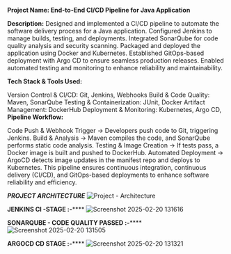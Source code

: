 **Project Name: End-to-End CI/CD Pipeline for Java Application**

**Description:**
Designed and implemented a CI/CD pipeline to automate the software delivery process for a Java application. Configured Jenkins to manage builds, testing, and deployments. Integrated SonarQube for code quality analysis and security scanning. Packaged and deployed the application using Docker and Kubernetes. Established GitOps-based deployment with Argo CD to ensure seamless production releases. Enabled automated testing and monitoring to enhance reliability and maintainability.

**Tech Stack & Tools Used:**

Version Control & CI/CD: Git, Jenkins, Webhooks
Build & Code Quality: Maven, SonarQube
Testing & Containerization: JUnit, Docker
Artifact Management: DockerHub
Deployment & Monitoring: Kubernetes, Argo CD, 
**Pipeline Workflow:**

Code Push & Webhook Trigger → Developers push code to Git, triggering Jenkins.
Build & Analysis → Maven compiles the code, and SonarQube performs static code analysis.
Testing & Image Creation → If tests pass, a Docker image is built and pushed to DockerHub.
Automated Deployment → ArgoCD detects image updates in the manifest repo and deploys to Kubernetes.
This pipeline ensures continuous integration, continuous delivery (CI/CD), and GitOps-based deployments to enhance software reliability and efficiency.

***PROJECT ARCHITECTURE***
![Project - Architecture](https://github.com/user-attachments/assets/7db647b7-0524-4af0-ba5b-155b5a1fe38d)


**JENKINS CI -STAGE :-****** 
![Screenshot 2025-02-20 131616](https://github.com/user-attachments/assets/c4b35ad6-e740-4fe1-af84-09a23e731b4f)


**SONARQUBE - CODE QUALITY PASSED :-******
![Screenshot 2025-02-20 131505](https://github.com/user-attachments/assets/47b69e59-5306-4484-a7fb-235a69846693)


**ARGOCD CD STAGE :-******
![Screenshot 2025-02-20 131321](https://github.com/user-attachments/assets/4a01c869-19de-407c-aabe-29cb74779357)

